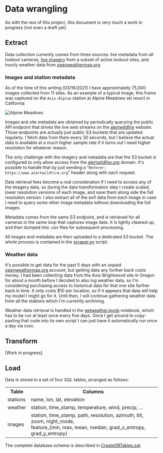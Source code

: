 Data wrangling
=================

As with the rest of this project, this document is very much a work in progress (not even a draft yet).

## Extract

Data collection currently comes from three sources: live metadata from all lookout cameras, [live imagery](http://www.alertwildfire.org/) from a subset of active lookout sites, and hourly weather data from [openweathermap.org](https://openweathermap.org).

### Images and station metadata

As of the time of this writing (03/16/2021) I have approximately 75,000 images collected from 11 sites. As an example of a typical image, this frame was captured on the `Axis-Alpine` station at Alpine Meadows ski resort in California:

![Alpine Meadows](https://storage-9iudgkuqwurq6.s3-us-west-2.amazonaws.com/AlertWF/Alpine/Alpine_2021-03-14T17%3A10%3A33-07%3A00.jpg)

Images and site metadata are obtained by periodically querying the public API endpoint that drives the live web streams on the [alertwildfire](http://www.alertwildfire.org/) website.
Those endpoints are actually just public S3 buckets that are updated regularly. I fetch data from them every 30 seconds, but I believe the actual data is available at a much higher sample rate if it turns out I need higher resolution for whatever reason.

The only challenge with the imagery and metadata are that the S3 bucket is configured to only allow access from the [alertwildfire.org](alertwildfire.org) domain.
It's possible to handle that by just sending a "`Referer: https://www.alertwildfire.org`" header along with each request.

Data retrieval fees become a real consideration if I need to access any of the imagery data, so during the data transformation step I create scaled, lower resolution versions of each image, and save them along side the full resolution version.
I also extract all of the exif data from each image in case I need to query some other image metadata without downloading the full images.

Metadata comes from the same S3 endpoint, and is retrieved for all cameras in the same loop that captures image data. It is lightly cleaned up, and then dumped into .csv files for subsequent processing.

All images and metadata are then uploaded to a dedicated S3 bucket. The whole process is contained in the [scraper.py](./scraper.py) script.

### Weather data

It's possible to get data for the past 5 days with an unpaid [openweathermap.org](openweathermap.org) account, but getting data any further back costs money. I had been collecting data from the Axis-Brightwood site in Oregon for about a month before I decided to also log weather data, so I'm considering purchasing access to historical data for that one site farther back in time. It only costs \$10 per location, so if it appears that data will help my model I might go for it.
Until then, I will continue gathering weather data from all the stations which I'm currently archiving.

Weather data retrieval is handled in the [getweather.ipynb](./getweather.ipynb) notebook, which has to be run at least once every five days.
Once I get around to copy-pasting that code into its own script I can just have it automatically run once a day via cron.

## Transform

[Work in progress]

<!--

```python
import numpy as np
from skimage import data
from skimage.io import imread, imsave
from skimage.util import img_as_ubyte
from skimage.filters.rank import entropy
from skimage.morphology import disk
from skimage.color import rgb2hsv, rgb2gray, rgb2yuv

img = imread('fname.jpg')
img_gray = rgb2gray(img)
img_entropy = entropy(img_gray, disk(5))
imsave('fname-entropy.jpg', img_entropy)
```
-->

## Load

Data is stored in a set of four SQL tables, arranged as follows:

<table style='display:block; width: 100%'>
    <tr><th>Table</th><th>Columns</th></tr>
    <tr><td>stations</td><td>name, lon, lat, elevation</td></tr>
    <tr><td>weather</td><td>station, time_stamp, temperature, wind, precip, ...</td></tr>
    <tr><td>images</td><td>
        station, time_stamp, path, resolution, azimuth, tilt, zoom, night_mode,<br/>
        feature_{min, max, mean, median, grad_x_entropy, grad_y_entropy}
    </td></tr>
</table>

The complete database schema is described in [CreateDBTables.sql](CreateDBTables.sql).